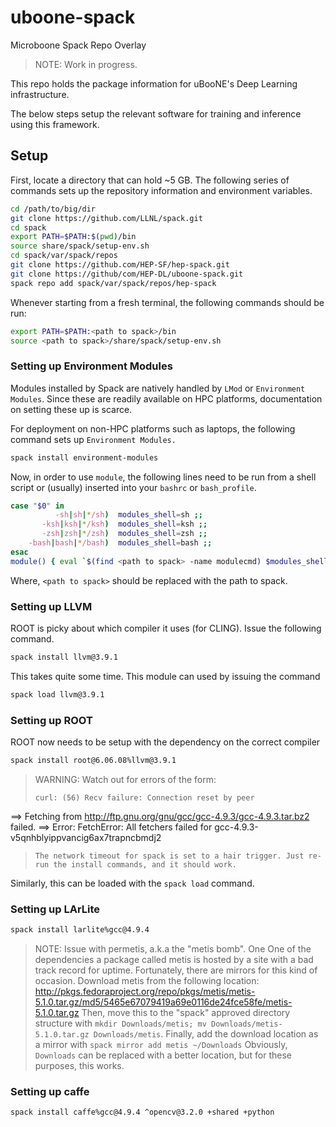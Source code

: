 # uboone-spack
Microboone Spack Repo Overlay

> NOTE: Work in progress. 

This repo holds the package information for uBooNE's Deep Learning infrastructure.

The below steps setup the relevant software for training and inference using this framework.


## Setup

First, locate a directory that can hold ~5 GB. The following series of commands sets up the repository information and environment variables.


~~~ bash
cd /path/to/big/dir
git clone https://github.com/LLNL/spack.git
cd spack
export PATH=$PATH:$(pwd)/bin
source share/spack/setup-env.sh
cd spack/var/spack/repos
git clone https://github.com/HEP-SF/hep-spack.git
git clone https://github/com/HEP-DL/uboone-spack.git
spack repo add spack/var/spack/repos/hep-spack
~~~

Whenever starting from a fresh terminal, the following commands should be run:


~~~ bash
export PATH=$PATH:<path to spack>/bin
source <path to spack>/share/spack/setup-env.sh
~~~

### Setting up Environment Modules

Modules installed by Spack are natively handled by `LMod` or `Environment Modules`. Since these are readily available on HPC platforms, documentation on setting these up is scarce.

For deployment on non-HPC platforms such as laptops, the following command sets up `Environment Modules.`

~~~ bash
spack install environment-modules
~~~

Now, in order to use `module`, the following lines need to be run from a shell script or (usually) inserted into your `bashrc` or `bash_profile`.

~~~ bash
case "$0" in
          -sh|sh|*/sh)  modules_shell=sh ;;
       -ksh|ksh|*/ksh)  modules_shell=ksh ;;
       -zsh|zsh|*/zsh)  modules_shell=zsh ;;
    -bash|bash|*/bash)  modules_shell=bash ;;
esac
module() { eval `$(find <path to spack> -name modulecmd) $modules_shell $*`; }
~~~

Where, `<path to spack>` should be replaced with the path to spack.


### Setting up LLVM

ROOT is picky about which compiler it uses (for CLING). Issue the following command.

~~~ bash
spack install llvm@3.9.1
~~~

This takes quite some time. This module can used by issuing the command

~~~ bash
spack load llvm@3.9.1
~~~

### Setting up ROOT

ROOT now needs to be setup with the dependency on the correct compiler

~~~ bash
spack install root@6.06.08%llvm@3.9.1
~~~

> WARNING: Watch out for errors of the form:
> ~~~
>curl: (56) Recv failure: Connection reset by peer
==> Fetching from http://ftp.gnu.org/gnu/gcc/gcc-4.9.3/gcc-4.9.3.tar.bz2 failed.
==> Error: FetchError: All fetchers failed for gcc-4.9.3-v5qnhblyippvancig6ax7trapncbmdj2
> ~~~
> The network timeout for spack is set to a hair trigger. Just re-run the install commands, and it should work.

Similarly, this can be loaded with the `spack load` command.


### Setting up LArLite


~~~ bash
spack install larlite%gcc@4.9.4
~~~

> NOTE: Issue with permetis, a.k.a the "metis bomb". One
> One of the dependencies a package called metis is hosted by a site with a bad track record for uptime.
> Fortunately, there are mirrors for this kind of occasion.
> Download metis from the following location: http://pkgs.fedoraproject.org/repo/pkgs/metis/metis-5.1.0.tar.gz/md5/5465e67079419a69e0116de24fce58fe/metis-5.1.0.tar.gz
> Then, move this to the "spack" approved directory structure with `mkdir Downloads/metis; mv Downloads/metis-5.1.0.tar.gz Downloads/metis`.
> Finally, add the download location as a mirror with `spack mirror add metis ~/Downloads`
> Obviously, `Downloads` can be replaced with a better location, but for these purposes, this works.


### Setting up caffe

~~~ bash
spack install caffe%gcc@4.9.4 ^opencv@3.2.0 +shared +python
~~~
